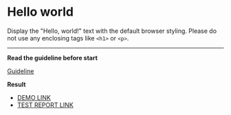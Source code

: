 # Hello world

Display the "Hello, world!" text with the default browser styling. Please do not
use any enclosing tags like `<h1>` or `<p>`.
___

**Read the guideline before start**

[Guideline](https://mate-academy.github.io/layout_task-guideline/)

**Result**

 - [DEMO LINK](https://artyomkav.github.io/layout_hello-world/) <br>
 - [TEST REPORT LINK](https://artyomkav.github.io/layout_hello-world/report/html_report/)
